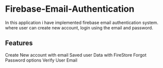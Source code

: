 # Firebase-Email-Authentication
In this application i have implemented firebase email authentication system. where user can create new account, login using the email and password.

## Features
Create New account with email
Saved user Data with FireStore
Forgot Password options
Verify User Email
